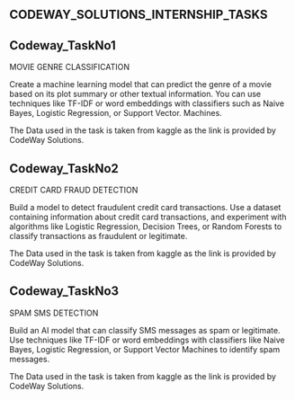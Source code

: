 CODEWAY_SOLUTIONS_INTERNSHIP_TASKS
------------------------------------------------------------------------------------------------------------------------------------------------------------

Codeway_TaskNo1
-------------------------------------------------------------------------------------------------------------------------------------------------------------
MOVIE GENRE CLASSIFICATION

Create a machine learning model that can predict the genre of a movie based on its plot summary or other textual information. You can use techniques like TF-IDF or word embeddings with classifiers such as Naive Bayes, Logistic Regression, or Support Vector. Machines.

The Data used in the task is taken from kaggle as the link is provided by CodeWay Solutions.

Codeway_TaskNo2
-------------------------------------------------------------------------------------------------------------------------------------------------------------
CREDIT CARD FRAUD DETECTION

Build a model to detect fraudulent credit card transactions. Use a dataset containing information about credit card transactions, and experiment with algorithms like Logistic Regression, Decision Trees, or Random Forests to classify transactions as fraudulent or legitimate.

The Data used in the task is taken from kaggle as the link is provided by CodeWay Solutions.

Codeway_TaskNo3
-------------------------------------------------------------------------------------------------------------------------------------------------------------
SPAM SMS DETECTION

Build an AI model that can classify SMS messages as spam or legitimate. Use techniques like TF-IDF or word embeddings with classifiers like Naive Bayes, Logistic Regression, or Support Vector Machines to identify spam messages.

The Data used in the task is taken from kaggle as the link is provided by CodeWay Solutions.
